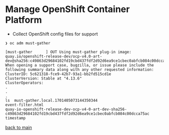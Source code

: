 # Manage OpenShift Container Platform
- Collect OpenShift config files for support  

```
❯ oc adm must-gather 

[must-gather      ] OUT Using must-gather plug-in image: quay.io/openshift-release-dev/ocp-v4.0-art-dev@sha256:c49863d29684102fd19cbd437fdf2d92d6ea9ce1cbec0abfcb084c00dcca75ac
When opening a support case, bugzilla, or issue please include the following summary data along with any other requested information:
ClusterID: 5c621318-fce9-42b7-93a1-bb2fd515cd1e
ClusterVersion: Stable at "4.13.6"
ClusterOperators:
.
.
.
ls  must-gather.local.1701405073144350344 
event-filter.html
quay-io-openshift-release-dev-ocp-v4-0-art-dev-sha256-c49863d29684102fd19cbd437fdf2d92d6ea9ce1cbec0abfcb084c00dcca75ac
timestamp
```

  
  
  [back to main](../README.md) 
